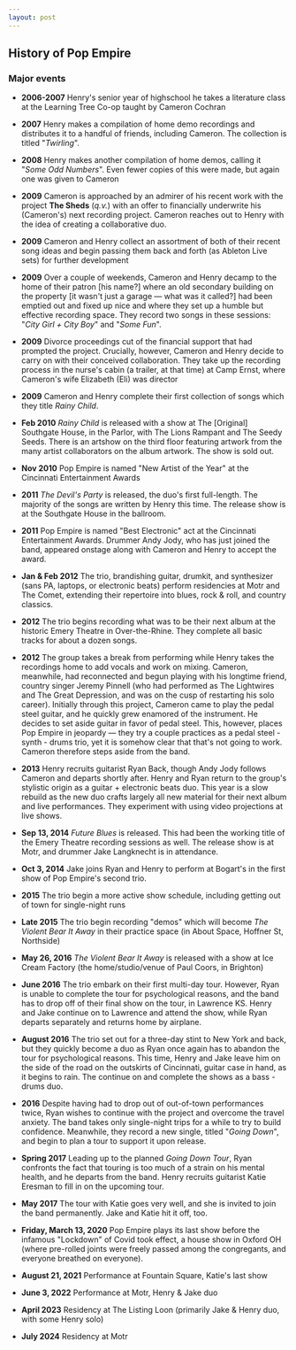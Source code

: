 ```yaml
---
layout: post
---
```


History of Pop Empire
-------------------------

### Major events

  - __2006-2007__ Henry's senior year of highschool he takes a literature class
    at the Learning Tree Co-op taught by Cameron Cochran
  - __2007__ Henry makes a compilation of home demo recordings and distributes
    it to a handful of friends, including Cameron. The collection is titled 
    "*Twirling*".
  - __2008__ Henry makes another compilation of home demos, calling it 
    "*Some Odd Numbers*". Even fewer copies of this were made, but again one
    was given to Cameron
  - __2009__ Cameron is approached by an admirer of
    his recent work with the project **The Sheds** (*q.v.*) 
    with an offer to financially underwrite his (Cameron's) next recording project.
    Cameron reaches out to Henry with the idea of creating a collaborative duo.
  - __2009__ Cameron and Henry collect an assortment of both of their recent 
    song ideas and begin passing them back and forth (as Ableton Live sets) for
    further development
  - __2009__ Over a couple of weekends, Cameron and Henry decamp to the home of
    their patron [his name?] where an old secondary building on the property
    [it wasn't just a garage — what was it called?] had been emptied out and 
    fixed up nice and where they set up a humble but effective recording space.
    They record two songs in these sessions: 
    "*City Girl + City Boy*" and "*Some Fun*".
  - __2009__ Divorce proceedings cut of the financial support that had prompted
    the project. Crucially, however, Cameron and Henry decide to carry on with
    their conceived collaboration.
    They take up the recording process in the nurse's cabin (a trailer, at that 
    time) at Camp Ernst, where Cameron's wife Elizabeth (Eli) was director
  - __2009__ Cameron and Henry complete their first collection of songs which
    they title *Rainy Child*.
  - __Feb 2010__ *Rainy Child* is released with a show at The [Original]
    Southgate House, in the Parlor, with The Lions Rampant and The Seedy Seeds.
    There is an artshow on the third floor featuring artwork from the many 
    artist collaborators on the album artwork. The show is sold out.
  - __Nov 2010__ Pop Empire is named "New Artist of the Year" at the Cincinnati
    Entertainment Awards
  - __2011__ *The Devil's Party* is released, the duo's first full-length.
    The majority of the songs are written by Henry this time. The release show
    is at the Southgate House in the ballroom.
  - __2011__ Pop Empire is named "Best Electronic" act at the Cincinnati 
    Entertainment Awards. Drummer Andy Jody, who has just joined the band, 
    appeared onstage along with Cameron and Henry to accept the award.
  - __Jan & Feb 2012__ The trio, brandishing guitar, drumkit, and synthesizer
    (sans PA, laptops, or electronic beats) perform residencies at Motr and 
    The Comet, extending their repertoire into blues, rock & roll, and country
    classics.
  - __2012__ The trio begins recording what was to be their next album at the
    historic Emery Theatre in Over-the-Rhine. They complete all basic tracks
    for about a dozen songs.
  - __2012__ The group takes a break from performing while Henry takes the 
    recordings home to add vocals and work on mixing. Cameron, meanwhile, had
    reconnected and begun playing with his longtime friend, country singer
    Jeremy Pinnell (who had performed as The Lightwires and The Great Depression,
    and was on the cusp of restarting his solo career). Initially through this
    project, Cameron came to play the pedal steel guitar, and he quickly grew
    enamored of the instrument. He decides to set aside guitar in favor of 
    pedal steel. This, however, places Pop Empire in jeopardy — they try a 
    couple practices as a pedal steel - synth - drums trio, yet it is somehow
    clear that that's not going to work. Cameron therefore steps aside from the
    band.
  - __2013__ Henry recruits guitarist Ryan Back, though Andy Jody follows 
    Cameron and departs shortly after. Henry and Ryan return to the group's
    stylistic origin as a guitar + electronic beats duo. This year is a slow
    rebuild as the new duo crafts largely all new material for their next album
    and live performances. They experiment with using video projections at live
    shows.
  - __Sep 13, 2014__ *Future Blues* is released. This had been the working title of the 
    Emery Theatre recording sessions as well. The release show is at Motr, and
    drummer Jake Langknecht is in attendance.
  - __Oct 3, 2014__ Jake joins Ryan and Henry to perform at Bogart's in the first
    show of Pop Empire's second trio.
  - __2015__ The trio begin a more active show schedule, including getting out
    of town for single-night runs
  - __Late 2015__ The trio begin recording "demos" which will become 
    *The Violent Bear It Away* in their practice space (in About Space,
    Hoffner St, Northside)
  - __May 26, 2016__ *The Violent Bear It Away* is released with a show at 
    Ice Cream Factory (the home/studio/venue of Paul Coors, in Brighton)
  - __June 2016__ The trio embark on their first multi-day tour. However, Ryan
    is unable to complete the tour for psychological reasons, and the band has
    to drop off of their final show on the tour, in Lawrence KS. Henry and Jake
    continue on to Lawrence and attend the show, while Ryan departs separately
    and returns home by airplane.
  - __August 2016__ The trio set out for a three-day stint to New York and back,
    but they quickly become a duo as Ryan once again has to abandon the tour
    for psychological reasons. This time, Henry and Jake leave him on the side
    of the road on the outskirts of Cincinnati, guitar case in hand, as it begins
    to rain. The continue on and complete the shows as a bass - drums duo.
  - __2016__ Despite having had to drop out of out-of-town performances twice,
    Ryan wishes to continue with the project and overcome the travel anxiety.
    The band takes only single-night trips for a while to try to build confidence.
    Meanwhile, they record a new single, titled "*Going Down*", and begin to
    plan a tour to support it upon release.
  - __Spring 2017__ Leading up to the planned *Going Down Tour*, Ryan confronts the
    fact that touring is too much of a strain on his mental health, and he
    departs from the band. Henry recruits guitarist Katie Eresman to fill in
    on the upcoming tour.
  - __May 2017__ The tour with Katie goes very well, and she is invited to join
    the band permanently. Jake and Katie hit it off, too.
  
  - __Friday, March 13, 2020__ Pop Empire plays its last show before the infamous
    "Lockdown" of Covid took effect, a house show in Oxford OH (where pre-rolled
    joints were freely passed among the congregants, and everyone breathed on
    everyone).
  - __August 21, 2021__ Performance at Fountain Square, Katie's last show
  - __June 3, 2022__ Performance at Motr, Henry & Jake duo
  - __April 2023__ Residency at The Listing Loon (primarily Jake & Henry duo,
    with some Henry solo)
  - __July 2024__ Residency at Motr